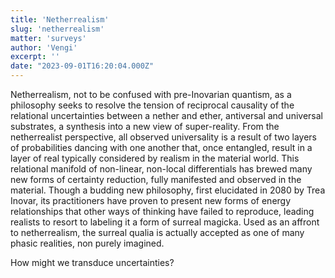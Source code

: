 ```yaml
---
title: 'Netherrealism'
slug: 'netherrealism'
matter: 'surveys'
author: 'Vengi'
excerpt: ''
date: "2023-09-01T16:20:04.000Z"
---
```


Netherrealism, not to be confused with pre-Inovarian quantism, as a philosophy seeks to resolve the tension of reciprocal causality of the relational uncertainties between a nether and ether, antiversal and universal substrates, a synthesis into a new view of super-reality. From the netherrealist perspective, all observed universality is a result of two layers of probabilities dancing with one another that, once entangled, result in a layer of real typically considered by realism in the material world. This relational manifold of non-linear, non-local differentials has brewed many new forms of certainty reduction, fully manifested and observed in the material. Though a budding new philosophy, first elucidated in 2080 by Trea Inovar, its practitioners have proven to present new forms of energy relationships that other ways of thinking have failed to reproduce, leading realists to resort to labeling it a form of surreal magicka. Used as an affront to netherrealism, the surreal qualia is actually accepted as one of many phasic realities, non purely imagined.

How might we transduce uncertainties?